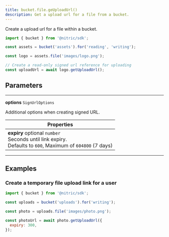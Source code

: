 ```yaml
---
title: bucket.file.geUploadUrl()
description: Get a upload url for a file from a bucket.
---
```


Create a upload url for a file within a bucket.

```javascript
import { bucket } from '@nitric/sdk';

const assets = bucket('assets').for('reading', 'writing');

const logo = assets.file('images/logo.png');

// Create a read-only signed url reference for uploading
const uploadUrl = await logo.getUploadUrl();
```

## Parameters

---

**options** `SignUrlOptions`

Additional options when creating signed URL.

| Properties                                                                                                          |
| ------------------------------------------------------------------------------------------------------------------- |
| **expiry** optional `number` <br/> Seconds until link expiry. <br/> Defaults to `600`, Maximum of `604800` (7 days) |

---

## Examples

### Create a temporary file upload link for a user

```javascript
import { bucket } from '@nitric/sdk';

const uploads = bucket('uploads').for('writing');

const photo = uploads.file('images/photo.png');

const photoUrl = await photo.getUploadUrl({
  expiry: 300,
});
```
